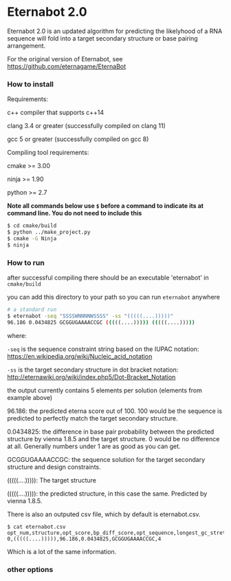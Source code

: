 # Eternabot 2.0

Eternabot 2.0 is an updated algorithm for predicting the likelyhood of a RNA sequence will fold into a target secondary structure or base pairing arrangement.

For the original version of Eternabot, see https://github.com/eternagame/EternaBot

### How to install

Requirements:

c++ compiler that supports c++14

clang 3.4 or greater (successfully compiled on clang 11)

gcc 5 or greater (successfully compiled on gcc 8)



Compiling tool requirements: 

cmake >= 3.00 

ninja >= 1.90

python >= 2.7



**Note all commands below use `$` before a command to indicate its at command line. You do not need to include this** 

```bash
$ cd cmake/build
$ python ../make_project.py 
$ cmake -G Ninja
$ ninja 
```



### How to run 

after successful compiling there should be an executable 'eternabot' in ```cmake/build``` 

you can add this directory to your path so you can run ```eternabot``` anywhere

```bash
# a standard run 
$ eternabot -seq "SSSSWNNNNWSSSS" -ss "(((((....)))))"
96.186 0.0434825 GCGGUGAAAACCGC (((((....))))) (((((....)))))
```

where:

 `-seq` is the sequence constraint string based on the IUPAC notation: https://en.wikipedia.org/wiki/Nucleic_acid_notation

`-ss` is the target secondary structure in dot bracket notation: http://eternawiki.org/wiki/index.php5/Dot-Bracket_Notation



the output currently contains 5 elements per solution (elements from example above)

96.186: the predicted eterna score out of 100. 100 would be the sequence is predicted to perfectly match the target secondary structure.

0.0434825: the difference in base pair probability between the predicted structure by vienna 1.8.5 and the target structure. 0 would be no difference at all. Generally numbers under 1 are as good as you can get.

GCGGUGAAAACCGC: the sequence solution for the target secondary structure and design constraints.

(((((....))))): The target structure

(((((....))))): the predicted structure, in this case the same. Predicted by vienna 1.8.5. 



There is also an outputed csv file, which by default is eternabot.csv.

```ba
$ cat eternabot.csv
opt_num,structure,opt_score,bp_diff_score,opt_sequence,longest_gc_stretch
0,(((((....))))),96.186,0.0434825,GCGGUGAAAACCGC,4
```

Which is a lot of the same information.



### other options 











